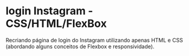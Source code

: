# login Instagram - CSS/HTML/FlexBox
Recriando página de login do Instagram utilizando apenas HTML e CSS (abordando alguns conceitos de Flexbox e responsividade).
